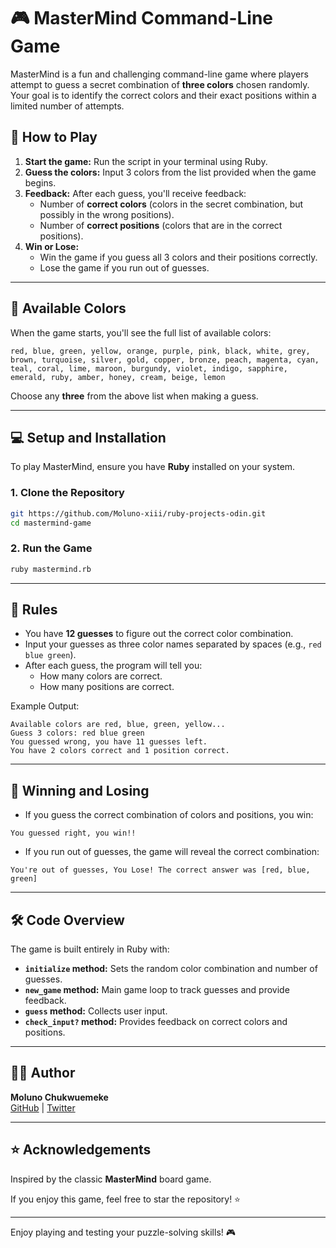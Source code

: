 # 🎮 MasterMind Command-Line Game

MasterMind is a fun and challenging command-line game where players attempt to guess a secret combination of **three colors** chosen randomly. Your goal is to identify the correct colors and their exact positions within a limited number of attempts.

## 🚀 How to Play

1. **Start the game:** Run the script in your terminal using Ruby.
2. **Guess the colors:** Input 3 colors from the list provided when the game begins.
3. **Feedback:** After each guess, you'll receive feedback:
   - Number of **correct colors** (colors in the secret combination, but possibly in the wrong positions).
   - Number of **correct positions** (colors that are in the correct positions).
4. **Win or Lose:**
   - Win the game if you guess all 3 colors and their positions correctly.
   - Lose the game if you run out of guesses.

---

## 🎨 Available Colors

When the game starts, you'll see the full list of available colors:

```
red, blue, green, yellow, orange, purple, pink, black, white, grey,
brown, turquoise, silver, gold, copper, bronze, peach, magenta, cyan, teal, coral, lime, maroon, burgundy, violet, indigo, sapphire, emerald, ruby, amber, honey, cream, beige, lemon
```

Choose any **three** from the above list when making a guess.

---

## 💻 Setup and Installation

To play MasterMind, ensure you have **Ruby** installed on your system.

### 1. Clone the Repository

```bash
git https://github.com/Moluno-xiii/ruby-projects-odin.git
cd mastermind-game
```

### 2. Run the Game

```bash
ruby mastermind.rb
```

---

## 📜 Rules

- You have **12 guesses** to figure out the correct color combination.
- Input your guesses as three color names separated by spaces (e.g., `red blue green`).
- After each guess, the program will tell you:
  - How many colors are correct.
  - How many positions are correct.

Example Output:

```
Available colors are red, blue, green, yellow...
Guess 3 colors: red blue green
You guessed wrong, you have 11 guesses left.
You have 2 colors correct and 1 position correct.
```

---

## 🎯 Winning and Losing

- If you guess the correct combination of colors and positions, you win:

```
You guessed right, you win!!
```

- If you run out of guesses, the game will reveal the correct combination:

```
You're out of guesses, You Lose! The correct answer was [red, blue, green]
```

---

## 🛠️ Code Overview

The game is built entirely in Ruby with:

- **`initialize` method:** Sets the random color combination and number of guesses.
- **`new_game` method:** Main game loop to track guesses and provide feedback.
- **`guess` method:** Collects user input.
- **`check_input?` method:** Provides feedback on correct colors and positions.

---

## 👨‍💻 Author

**Moluno Chukwuemeke**  
[GitHub](https://github.com/Moluno-xiii) | [Twitter](https://twitter.com/moluno_cp)

---

## ⭐ Acknowledgements

Inspired by the classic **MasterMind** board game.

If you enjoy this game, feel free to star the repository! ⭐

---

Enjoy playing and testing your puzzle-solving skills! 🎮
